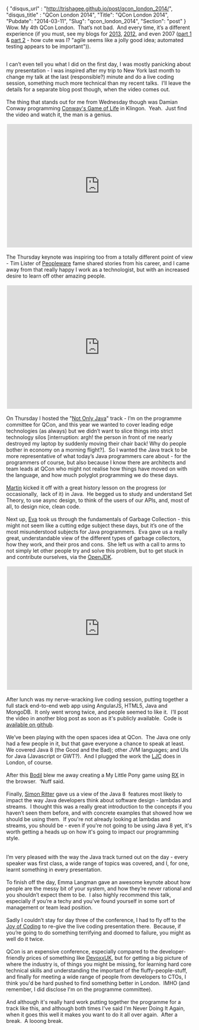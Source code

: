 {
 "disqus_url" : "http://trishagee.github.io/post/qcon_london_2014/",
 "disqus_title" : "QCon London 2014",
 "Title": "QCon London 2014",
 "Pubdate": "2014-03-11",
 "Slug": "qcon_london_2014",
 "Section": "post"
}
Wow. My 4th QCon London.&nbsp; That’s not bad.&nbsp; And every time, it’s a different experience (if you must, see my blogs for&nbsp;<a href="http://mechanitis.blogspot.com.es/2013/03/qcon-day-one.html">2013</a>,&nbsp;<a href="http://mechanitis.blogspot.com.es/2012/03/qcon-london-2012.html">2012</a>, and even 2007 (<a href="http://mechanitis.blogspot.com.es/2007/03/qcon-initial-thoughts.html">part 1</a> &amp; <a href="http://mechanitis.blogspot.com.es/2007/03/qcon-todo-list-inspired-by-conference.html">part 2</a> - how cute was I? "agile seems like a jolly good idea; automated testing appears to be important")).<br /><div class="p2"><br /></div><div class="p1">I can’t even tell you what I did on the first day, I was mostly panicking about my presentation - I was inspired after my trip to New York last month to change my talk at the last (responsible?) minute and do a live coding session, something much more technical than my recent talks.&nbsp; I’ll leave the details for a separate blog post though, when the video comes out.<br /><br />The thing that stands out for me from Wednesday though was Damian Conway programming <a href="http://en.wikipedia.org/wiki/Conway's_Game_of_Life">Conway's Game of Life</a> in Klingon.&nbsp; Yeah.&nbsp; Just find the video and watch it, the man is a genius.<br /><br /></div><div style="text-align: center;"><iframe allowfullscreen="" frameborder="0" height="333" mozallowfullscreen="" msallowfullscreen="" oallowfullscreen="" src="https://www.flickr.com/photos/qconpictures/12947751623/player/f7e8167be5" webkitallowfullscreen="" width="500"></iframe></div><div class="p2"><br /></div><div class="p1">The Thursday keynote was inspiring too from a totally different point of view - Tim Lister of <a href="http://www.amazon.com/gp/product/B00DY5A8X2/ref=as_li_tf_tl?ie=UTF8&amp;camp=1789&amp;creative=9325&amp;creativeASIN=B00DY5A8X2&amp;linkCode=as2&amp;tag=trissramb-20">Peopleware</a><img alt="" border="0" src="http://ir-na.amazon-adsystem.com/e/ir?t=trissramb-20&amp;l=as2&amp;o=1&amp;a=B00DY5A8X2" height="1" style="border: none !important; margin: 0px !important;" width="1" /> fame shared stories from his career, and I came away from that really happy I work as a technologist, but with an increased desire to learn off other amazing people.<br /><br /></div><div style="text-align: center;"><iframe allowfullscreen="" frameborder="0" height="333" mozallowfullscreen="" msallowfullscreen="" oallowfullscreen="" src="https://www.flickr.com/photos/qconpictures/12966704755/player/7193594b96" webkitallowfullscreen="" width="500"></iframe></div><div class="p2"><br /></div><div class="p1">On Thursday I hosted the&nbsp;"<a href="http://www.flickr.com/photos/qconpictures/sets/72157641948363514/with/12970259753/">Not Only Java</a>"&nbsp;track - I’m on the programme committee for QCon, and this year we wanted to cover&nbsp;leading edge technologies (as always) but we didn’t want to slice things into strict technology silos [interruption: argh! the person in front of me nearly destroyed my laptop by suddenly moving their chair back! Why do people bother in economy on a morning flight?]. &nbsp;So I wanted the Java track to be more representative of what today’s Java programmers care about - for the programmers of course, but also because I know there are architects and team leads at QCon who might not realise how things have moved on with the language, and how much polyglot programming we do these days.&nbsp;</div><div class="p2"><br /></div><div class="p1"><a href="http://mechanical-sympathy.blogspot.com.es/">Martin</a> kicked it off with a great history lesson on the progress (or occasionally,&nbsp; lack of it) in Java.&nbsp; He begged us to study and understand Set Theory, to use async design, to think of the users of our APIs, and, most of all, to design nice, clean code.</div><div class="p2"><br /></div><div class="p1">Next up, <a href="https://twitter.com/EvaAndreasson">Eva</a> took us through the fundamentals of Garbage Collection - this might not seem like a cutting edge subject these days, but it’s one of the most misunderstood subjects for Java programmers.&nbsp; Eva gave us a really great, understandable view of the different types of garbage collectors, how they work, and their pros and cons.&nbsp; She left us with a call to arms to not simply let other people try and solve this problem, but to get stuck in and contribute ourselves, via the <a href="http://openjdk.java.net/">OpenJDK</a>.</div><div class="p2"><br /></div><div style="text-align: center;"><iframe allowfullscreen="" frameborder="0" height="333" mozallowfullscreen="" msallowfullscreen="" oallowfullscreen="" src="https://www.flickr.com/photos/qconpictures/12970531704/player/e2c2f63b43" webkitallowfullscreen="" width="500"></iframe> </div><div class="p1"><br />After lunch was my nerve-wracking live coding session, putting together a full stack end-to-end web app using AngularJS, HTML5, Java and MongoDB.&nbsp; It only went wrong twice, and people seemed to like it.&nbsp; I’ll post the video in another blog post as soon as it's publicly available. &nbsp;Code is <a href="https://github.com/trishagee/cafelito">available on github</a>.</div><div class="p2"><br /></div><div class="p1">We’ve been playing with the open spaces idea at QCon.&nbsp; The Java one only had a few people in it, but that gave everyone a chance to speak at least.&nbsp; We covered Java 8 (the Good and the Bad); other JVM languages; and UIs for Java (Javascript or GWT?).&nbsp; And I plugged the work the <a href="http://www.meetup.com/Londonjavacommunity/">LJC</a> does in London, of course.</div><div class="p2"><br /></div><div class="p1">After this <a href="http://bodil.org/">Bodil</a> blew me away creating a My Little Pony game using <a href="https://rx.codeplex.com/">RX</a> in the browser.&nbsp; ‘Nuff said.</div><div class="p2"><br /></div><div class="p1">Finally, <a href="https://twitter.com/speakjava">Simon Ritter</a> gave us a view of the Java 8&nbsp; features most likely to impact the way Java developers think about software design - lambdas and streams.&nbsp; I thought this was a really great introduction to the concepts if you haven’t seen them before, and with concrete examples that showed how we should be using them. &nbsp;If you're not already looking at lambdas and streams, you should be - even if you're not going to be using Java 8 yet, it's worth getting a heads up on how it's going to impact our programming style.<br /><br /></div><div class="p2"><br /></div><div class="p1">I’m very pleased with the way the Java track turned out on the day - every speaker was first class, a wide range of topics was covered, and I, for one, learnt something in every presentation.</div><div class="p2"><br /></div><div class="p1">To finish off the day, Emma Langman gave an awesome keynote about how people are the messy bit of your system, and how they’re never rational and you shouldn’t expect them to be.&nbsp; I also highly recommend this talk, especially if you’re a techy and you’ve found yourself in some sort of management or team lead position.</div><div class="p2"><br /></div><div class="p1">Sadly I couldn’t stay for day three of the conference, I had to fly off to the <a href="http://mechanitis.blogspot.com.es/2014/03/the-joy-of-coding.html">Joy of Coding</a> to re-give the live coding presentation there.&nbsp; Because, if you’re going to do something terrifying and doomed to failure, you might as well do it twice.<br /><br />QCon is an expensive conference, especially compared to the developer-friendly prices of something like <a href="http://www.devoxx.co.uk/">DevoxxUK</a>, but for getting a big picture of where the industry is, of things you might be missing, for learning hard core technical skills and understanding the important of the fluffy-people-stuff, and finally for meeting a wide range of people from developers to CTOs, I think you'd be hard pushed to find something better in London. &nbsp;IMHO (and remember, I did disclose I'm on the programme committee). <br /><br />And although it's really hard work putting together the programme for a track like this, and although both times I've said I'm Never Doing It Again, when it goes this well it makes you want to do it all over again. &nbsp;After a break. &nbsp;A looong break.</div>
